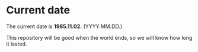 # Current date

The current date is **1985.11.02.** (YYYY.MM.DD.)

This repository will be good when the world ends, so we will know how long it lasted.